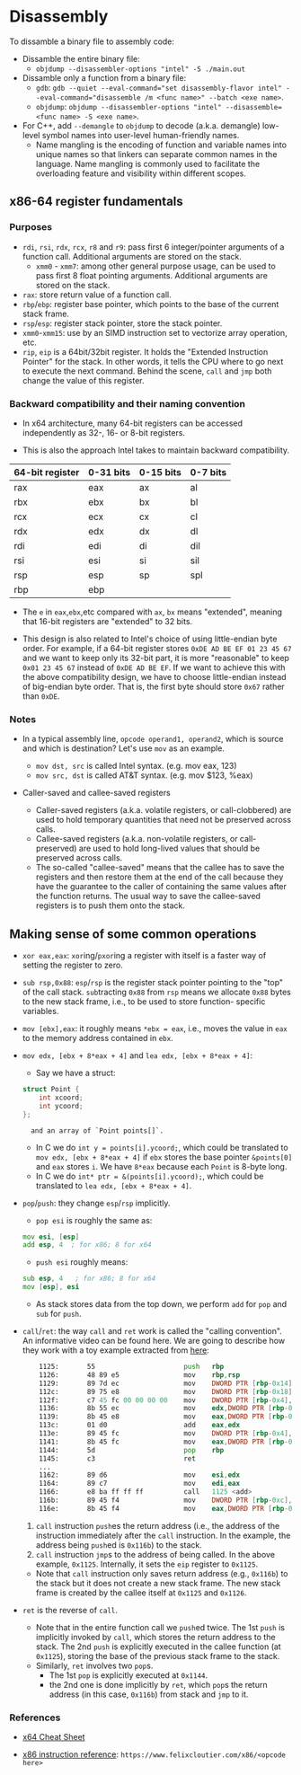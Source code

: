 # Disassembly

To dissamble a binary file to assembly code:

* Dissamble the entire binary file:
    * `objdump --disassembler-options "intel" -S ./main.out`
* Dissamble only a function from a binary file:
    * `gdb`: `gdb --quiet --eval-command="set disassembly-flavor intel" --eval-command="disassemble /m <func name>" --batch <exe name>`.
    * `objdump`: `objdump --disassembler-options "intel" --disassemble=<func name> -S <exe name>`.
* For C++, add `--demangle` to `objdump` to decode (a.k.a. demangle) low-level
symbol names into user-level
human-friendly names.
    * Name mangling is the encoding of function and variable names into unique
    names so that linkers can separate common names in the language. Name
    mangling is commonly used to facilitate the overloading feature and
    visibility within different scopes.

## x86-64 register fundamentals

### Purposes
* `rdi`, `rsi`, `rdx`, `rcx`, `r8` and `r9`: pass first 6 integer/pointer
arguments of a function call. Additional arguments are stored on the stack.
    * `xmm0` - `xmm7`: among other general purpose usage, can be used to pass
    first 8 float pointing arguments. Additional arguments are stored on the
    stack.
* `rax`: store return value of a function call.
* `rbp`/`ebp`: register base pointer, which points to the base of the current
stack frame.
* `rsp`/`esp`: register stack pointer, store the stack pointer.
* `xmm0`-`xmm15`: use by an SIMD instruction set to vectorize array operation, etc.
* `rip`, `eip` is a 64bit/32bit register. It holds the "Extended Instruction
Pointer" for the stack. In other words, it tells the CPU where to go next to
execute the next command. Behind the scene, `call` and `jmp` both change the
value of this register.

### Backward compatibility and their naming convention

* In x64 architecture, many 64-bit registers can be accessed independently as
32-, 16- or 8-bit registers.

* This is also the approach Intel takes to maintain backward compatibility.

| 64-bit register | 0-31 bits   | 0-15 bits  | 0-7 bits   |
| --------------- | ----------- |----------- |----------- |
| rax             | eax         | ax         | al         |
| rbx             | ebx         | bx         | bl         |
| rcx             | ecx         | cx         | cl         |
| rdx             | edx         | dx         | dl         |
| rdi             | edi         | di         | dil        |
| rsi             | esi         | si         | sil        |
| rsp             | esp         | sp         | spl        |
| rbp             | ebp         |            |            |

* The `e` in `eax`,`ebx`,etc compared with `ax`, `bx` means "extended",
meaning that 16-bit registers are "extended" to 32 bits.

* This design is also related to Intel's choice of using little-endian byte
order. For example, if a 64-bit register stores `0xDE AD BE EF 01 23 45 67`
and we want to keep only its 32-bit part, it is more "reasonable" to keep
`0x01 23 45 67` instead of `0xDE AD BE EF`. If we want to achieve this with
the above compatibility design, we have to choose little-endian instead of
big-endian byte order. That is, the first byte should store `0x67` rather
than `0xDE`.

### Notes

* In a typical assembly line, `opcode operand1, operand2`, which is source and
which is destination? Let's use `mov` as an example.
    * `mov dst, src` is called Intel syntax. (e.g. mov eax, 123)
    * `mov src, dst` is called AT&T syntax. (e.g. mov $123, %eax)


* Caller-saved and callee-saved registers

    * Caller-saved registers (a.k.a. volatile registers, or call-clobbered) are
    used to hold temporary quantities that need not be preserved across calls.
    * Callee-saved registers (a.k.a. non-volatile registers, or call-preserved)
    are used to hold long-lived values that should be preserved across calls.
    * The so-called "callee-saved" means that the callee has to save the
    registers and then restore them at the end of the call because they have
    the guarantee to the caller of containing the same values after the
    function returns. The usual way to save the callee-saved registers is
    to push them onto the stack.

## Making sense of some common operations

* `xor eax,eax`: `xor`ing/`pxor`ing a register with itself is a faster way
of setting the register to zero.

* `sub rsp,0x88`: `esp`/`rsp` is the register stack pointer pointing to the
"top" of the call stack. `sub`tracting `0x88` from `rsp` means we allocate
`0x88` bytes to the new stack frame, i.e., to be used to store function-
specific variables.

* `mov [ebx],eax`: it roughly means `*ebx = eax`, i.e., moves the value in
`eax` to the memory address contained in `ebx`.

* `mov edx, [ebx + 8*eax + 4]` and `lea edx, [ebx + 8*eax + 4]`:
    * Say we have a struct:

    ```C
    struct Point {
        int xcoord;
        int ycoord;
    };
    ```

        and an array of `Point points[]`.
    * In C we do `int y = points[i].ycoord;`, which could be translated to
    `mov edx, [ebx + 8*eax + 4]` if `ebx` stores the base pointer `&points[0]`
    and `eax` stores `i`. We have `8*eax` because each `Point` is 8-byte long.
    * In C we do `int* ptr = &(points[i].ycoord);`, which could be translated to
    `lea edx, [ebx + 8*eax + 4]`.

* `pop`/`push`: they change `esp`/`rsp` implicitly.
    * `pop esi` is roughly the same as:

    ```asm
    mov esi, [esp]
    add esp, 4  ; for x86; 8 for x64
    ```

    * `push esi` roughly means:

    ```asm
    sub esp, 4   ; for x86; 8 for x64
    mov [esp], esi 
    ```

    * As stack stores data from the top down, we perform `add` for `pop` and
    `sub` for `push`.

* `call`/`ret`: the way `call` and `ret` work is called the "calling
convention". An informative video can be found here. We are going to describe
how they work with a toy example extracted from [here](./5_function-call/):
    ```asm
        1125:       55                      push   rbp
        1126:       48 89 e5                mov    rbp,rsp
        1129:       89 7d ec                mov    DWORD PTR [rbp-0x14],edi
        112c:       89 75 e8                mov    DWORD PTR [rbp-0x18],esi
        112f:       c7 45 fc 00 00 00 00    mov    DWORD PTR [rbp-0x4],0x0
        1136:       8b 55 ec                mov    edx,DWORD PTR [rbp-0x14]
        1139:       8b 45 e8                mov    eax,DWORD PTR [rbp-0x18]
        113c:       01 d0                   add    eax,edx
        113e:       89 45 fc                mov    DWORD PTR [rbp-0x4],eax
        1141:       8b 45 fc                mov    eax,DWORD PTR [rbp-0x4]
        1144:       5d                      pop    rbp
        1145:       c3                      ret
        ...
        1162:       89 d6                   mov    esi,edx
        1164:       89 c7                   mov    edi,eax
        1166:       e8 ba ff ff ff          call   1125 <add>
        116b:       89 45 f4                mov    DWORD PTR [rbp-0xc],eax
        116e:       8b 45 f4                mov    eax,DWORD PTR [rbp-0xc]
    ```
    1. `call` instruction `push`es the return address (i.e., the address of
    the instruction immediately after the `call` instruction. In the
    example, the address being `push`ed is `0x116b`) to the stack.
    1. `call` instruction `jmp`s to the address of being called. In
    the above example, `0x1125`. Internally, it sets the `eip` register to
    `0x1125`.
    * Note that `call` instruction only saves return address (e.g., `0x116b`) to
    the stack but it does not create a new stack frame. The new stack frame
    is created by the callee itself at `0x1125` and `0x1126`.

* `ret` is the reverse of `call`.
    * Note that in the entire function call we `push`ed twice. The 1st `push`
    is implicitly invoked by `call`, which stores the return address to the
    stack. The 2nd `push` is explicitly executed in the callee function (at
    `0x1125`), storing the base of the previous stack frame to the stack.
    * Similarly, `ret` involves two `pop`s.
        * The 1st `pop` is explicitly executed at `0x1144`.
        * the 2nd one is done implicitly by `ret`, which `pop`s the return
        address (in this case, `0x116b`) from stack and `jmp` to it.

### References

* [x64 Cheat Sheet](https://cs.brown.edu/courses/cs033/docs/guides/x64_cheatsheet.pdf)

* [x86 instruction reference](https://www.felixcloutier.com/x86/): `https://www.felixcloutier.com/x86/<opcode here>`
